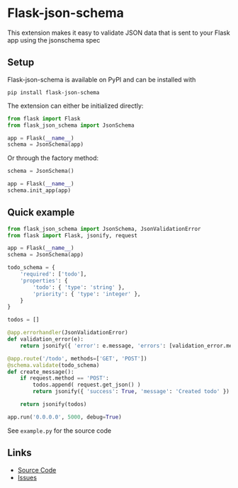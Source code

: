 # Flask-json-schema

This extension makes it easy to validate JSON data that is sent to your Flask app using the jsonschema spec

## Setup

Flask-json-schema is available on PyPI and can be installed with

    pip install flask-json-schema

The extension can either be initialized directly:

```python
from flask import Flask
from flask_json_schema import JsonSchema

app = Flask(__name__)
schema = JsonSchema(app)
```

Or through the factory method:

```python
schema = JsonSchema()

app = Flask(__name__)
schema.init_app(app)
```

## Quick example

```python
from flask_json_schema import JsonSchema, JsonValidationError
from flask import Flask, jsonify, request

app = Flask(__name__)
schema = JsonSchema(app)

todo_schema = {
    'required': ['todo'],
    'properties': {
        'todo': { 'type': 'string' },
        'priority': { 'type': 'integer' },
    }
}

todos = []

@app.errorhandler(JsonValidationError)
def validation_error(e):
    return jsonify({ 'error': e.message, 'errors': [validation_error.message for validation_error  in e.errors]})

@app.route('/todo', methods=['GET', 'POST'])
@schema.validate(todo_schema)
def create_message():
    if request.method == 'POST':
        todos.append( request.get_json() )
        return jsonify({ 'success': True, 'message': 'Created todo' })

    return jsonify(todos)

app.run('0.0.0.0', 5000, debug=True)
```

See `example.py` for the source code


## Links

* [Source Code](https://github.com/sanjeevan/flask-json-schema)
* [Issues](https://github.com/sanjeevan/flask-json-schema/issues)

